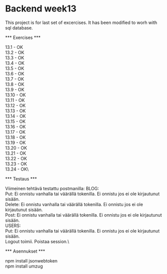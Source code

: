 # Backend week13

This project is for last set of excercises. It has been modified to worh with sql database. 

*** Exercises ***

13.1    - OK\
13.2    - OK\
13.3    - OK\
13.4    - OK\
13.5    - OK\
13.6    - OK\
13.7    - OK\
13.8    - OK\
13.9    - OK\
13.10   - OK\
13.11   - OK\
13.12   - OK\
13.13   - OK\
13.14   - OK\
13.15   - OK\
13.16   - OK\
13.17   - OK\
13.18   - OK\
13.19   - OK\
13.20   - OK\
13.21   - OK\
13.22   - OK\
13.23   - OK\
13.24   - OK\

*** Testaus ***

Viimeinen tehtävä testattu postmanilla:
BLOG:\
Put:    Ei onnistu vanhalla tai väärällä tokenilla. Ei onnistu jos ei ole kirjautunut sisään.\
Delete: Ei onnistu vanhalla tai väärällä tokenilla. Ei onnistu jos ei ole kirjautunut sisään.\
Post:   Ei onnistu vanhalla tai väärällä tokenilla. Ei onnistu jos ei ole kirjautunut sisään.\
USERS:\
Put:    Ei onnistu vanhalla tai väärällä tokenilla. Ei onnistu jos ei ole kirjautunut sisään.\
Logout toimii. Poistaa session.\

*** Asennukset ***

npm install jsonwebtoken\
npm install umzug